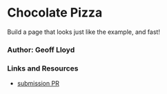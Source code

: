 # Chocolate Pizza

Build a page that looks just like the example, and fast!

### Author: Geoff Lloyd

### Links and Resources

* [submission PR](https://github.com/gorfllord/chocolate-pizza/pull/)
